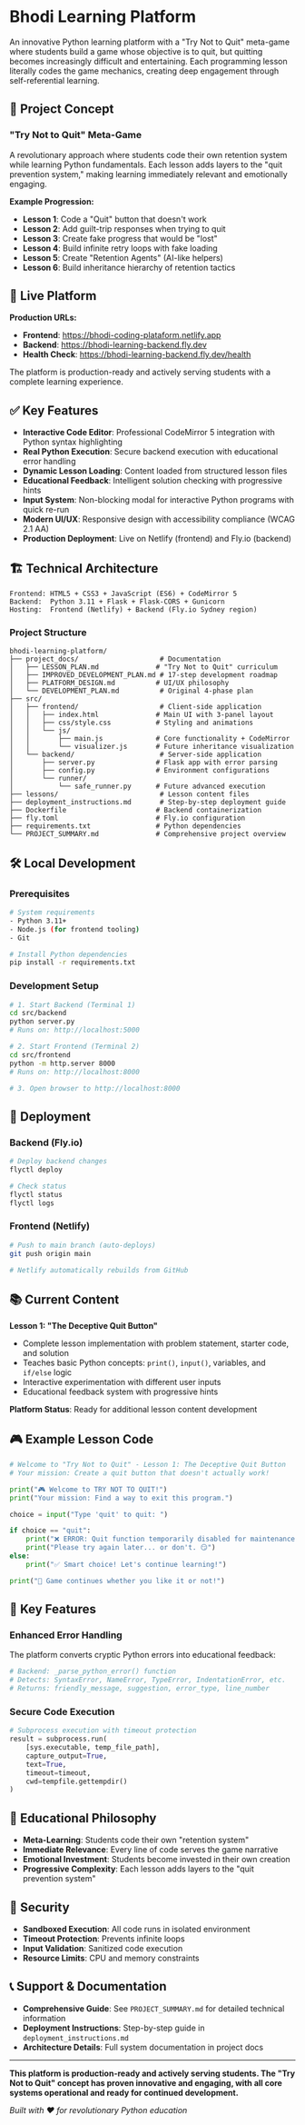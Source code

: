 # Bhodi Learning Platform

An innovative Python learning platform with a "Try Not to Quit" meta-game where students build a game whose objective is to quit, but quitting becomes increasingly difficult and entertaining. Each programming lesson literally codes the game mechanics, creating deep engagement through self-referential learning.

## 🎯 Project Concept

### "Try Not to Quit" Meta-Game

A revolutionary approach where students code their own retention system while learning Python fundamentals. Each lesson adds layers to the "quit prevention system," making learning immediately relevant and emotionally engaging.

**Example Progression:**
- **Lesson 1**: Code a "Quit" button that doesn't work
- **Lesson 2**: Add guilt-trip responses when trying to quit  
- **Lesson 3**: Create fake progress that would be "lost"
- **Lesson 4**: Build infinite retry loops with fake loading
- **Lesson 5**: Create "Retention Agents" (AI-like helpers)
- **Lesson 6**: Build inheritance hierarchy of retention tactics

## 🚀 Live Platform

**Production URLs:**
- **Frontend**: https://bhodi-coding-plataform.netlify.app
- **Backend**: https://bhodi-learning-backend.fly.dev
- **Health Check**: https://bhodi-learning-backend.fly.dev/health

The platform is production-ready and actively serving students with a complete learning experience.

## ✅ Key Features

- **Interactive Code Editor**: Professional CodeMirror 5 integration with Python syntax highlighting
- **Real Python Execution**: Secure backend execution with educational error handling
- **Dynamic Lesson Loading**: Content loaded from structured lesson files
- **Educational Feedback**: Intelligent solution checking with progressive hints
- **Input System**: Non-blocking modal for interactive Python programs with quick re-run
- **Modern UI/UX**: Responsive design with accessibility compliance (WCAG 2.1 AA)
- **Production Deployment**: Live on Netlify (frontend) and Fly.io (backend)

## 🏗️ Technical Architecture

```
Frontend: HTML5 + CSS3 + JavaScript (ES6) + CodeMirror 5
Backend:  Python 3.11 + Flask + Flask-CORS + Gunicorn
Hosting:  Frontend (Netlify) + Backend (Fly.io Sydney region)
```

### Project Structure

```
bhodi-learning-platform/
├── project_docs/                    # Documentation
│   ├── LESSON_PLAN.md              # "Try Not to Quit" curriculum
│   ├── IMPROVED_DEVELOPMENT_PLAN.md # 17-step development roadmap
│   ├── PLATFORM_DESIGN.md          # UI/UX philosophy
│   └── DEVELOPMENT_PLAN.md          # Original 4-phase plan
├── src/
│   ├── frontend/                    # Client-side application
│   │   ├── index.html              # Main UI with 3-panel layout
│   │   ├── css/style.css           # Styling and animations
│   │   └── js/
│   │       ├── main.js             # Core functionality + CodeMirror
│   │       └── visualizer.js       # Future inheritance visualization
│   └── backend/                     # Server-side application
│       ├── server.py               # Flask app with error parsing
│       ├── config.py               # Environment configurations
│       └── runner/
│           └── safe_runner.py      # Future advanced execution
├── lessons/                         # Lesson content files
├── deployment_instructions.md       # Step-by-step deployment guide
├── Dockerfile                      # Backend containerization
├── fly.toml                        # Fly.io configuration
├── requirements.txt                # Python dependencies
└── PROJECT_SUMMARY.md              # Comprehensive project overview
```

## 🛠️ Local Development

### Prerequisites

```bash
# System requirements
- Python 3.11+
- Node.js (for frontend tooling)
- Git

# Install Python dependencies
pip install -r requirements.txt
```

### Development Setup

```bash
# 1. Start Backend (Terminal 1)
cd src/backend
python server.py
# Runs on: http://localhost:5000

# 2. Start Frontend (Terminal 2) 
cd src/frontend
python -m http.server 8000
# Runs on: http://localhost:8000

# 3. Open browser to http://localhost:8000
```

## 🚀 Deployment

### Backend (Fly.io)

```bash
# Deploy backend changes
flyctl deploy

# Check status
flyctl status
flyctl logs
```

### Frontend (Netlify)

```bash
# Push to main branch (auto-deploys)
git push origin main

# Netlify automatically rebuilds from GitHub
```

## 📚 Current Content

**Lesson 1: "The Deceptive Quit Button"**
- Complete lesson implementation with problem statement, starter code, and solution
- Teaches basic Python concepts: `print()`, `input()`, variables, and `if/else` logic
- Interactive experimentation with different user inputs
- Educational feedback system with progressive hints

**Platform Status**: Ready for additional lesson content development

## 🎮 Example Lesson Code

```python
# Welcome to "Try Not to Quit" - Lesson 1: The Deceptive Quit Button
# Your mission: Create a quit button that doesn't actually work!

print("🎮 Welcome to TRY NOT TO QUIT!")
print("Your mission: Find a way to exit this program.")

choice = input("Type 'quit' to quit: ")

if choice == "quit":
    print("❌ ERROR: Quit function temporarily disabled for maintenance")
    print("Please try again later... or don't. 😏")
else:
    print("✅ Smart choice! Let's continue learning!")

print("🔄 Game continues whether you like it or not!")
```

## 🔧 Key Features

### Enhanced Error Handling

The platform converts cryptic Python errors into educational feedback:

```python
# Backend: _parse_python_error() function
# Detects: SyntaxError, NameError, TypeError, IndentationError, etc.
# Returns: friendly_message, suggestion, error_type, line_number
```

### Secure Code Execution

```python
# Subprocess execution with timeout protection
result = subprocess.run(
    [sys.executable, temp_file_path],
    capture_output=True,
    text=True,
    timeout=timeout,
    cwd=tempfile.gettempdir()
)
```

## 🎯 Educational Philosophy

- **Meta-Learning**: Students code their own "retention system"
- **Immediate Relevance**: Every line of code serves the game narrative
- **Emotional Investment**: Students become invested in their own creation
- **Progressive Complexity**: Each lesson adds layers to the "quit prevention system"

## 🔐 Security

- **Sandboxed Execution**: All code runs in isolated environment
- **Timeout Protection**: Prevents infinite loops
- **Input Validation**: Sanitized code execution
- **Resource Limits**: CPU and memory constraints

## 📞 Support & Documentation

- **Comprehensive Guide**: See `PROJECT_SUMMARY.md` for detailed technical information
- **Deployment Instructions**: Step-by-step guide in `deployment_instructions.md`
- **Architecture Details**: Full system documentation in project docs

---

**This platform is production-ready and actively serving students. The "Try Not to Quit" concept has proven innovative and engaging, with all core systems operational and ready for continued development.**

*Built with ❤️ for revolutionary Python education*